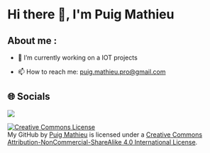 # Hi there 👋, I'm Puig Mathieu

## About me : 

- 🔭 I’m currently working on a IOT projects

- 📫 How to reach me: puig.mathieu.pro@gmail.com

## 🌐 Socials

<a href="https://www.linkedin.com/in/puig-mathieu/">
    <img src="https://img.shields.io/badge/LinkedIn-0077B5?style=for-the-badge&logo=linkedin&logoColor=white">
</a>

<a rel="license" href="http://creativecommons.org/licenses/by-nc-sa/4.0/"><img alt="Creative Commons License" style="border-width:0" src="https://i.creativecommons.org/l/by-nc-sa/4.0/88x31.png" /></a><br /><span xmlns:dct="http://purl.org/dc/terms/" property="dct:title">My GitHub</span> by <a xmlns:cc="http://creativecommons.org/ns#" href="https://github.com/mathieu-iut-beziers" property="cc:attributionName" rel="cc:attributionURL">Puig Mathieu</a> is licensed under a <a rel="license" href="http://creativecommons.org/licenses/by-nc-sa/4.0/">Creative Commons Attribution-NonCommercial-ShareAlike 4.0 International License</a>.
